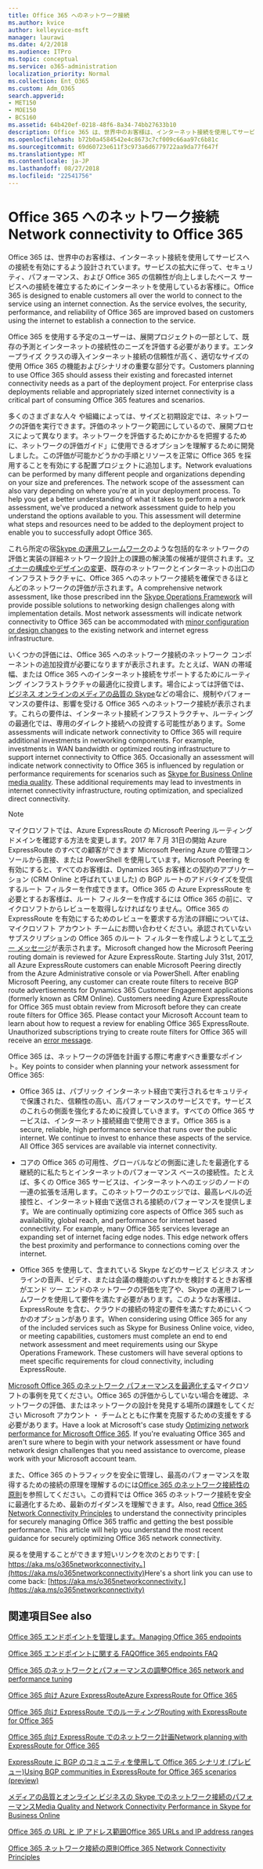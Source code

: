 ```yaml
---
title: Office 365 へのネットワーク接続
ms.author: kvice
author: kelleyvice-msft
manager: laurawi
ms.date: 4/2/2018
ms.audience: ITPro
ms.topic: conceptual
ms.service: o365-administration
localization_priority: Normal
ms.collection: Ent_O365
ms.custom: Adm_O365
search.appverid:
- MET150
- MOE150
- BCS160
ms.assetid: 64b420ef-0218-48f6-8a34-74bb27633b10
description: Office 365 は、世界中のお客様は、インターネット接続を使用してサービスへの接続を有効にするよう設計されています。サービスの拡大に伴って、セキュリティ、パフォーマンス、および Office 365 の信頼性が向上しましたベース サービスへの接続を確立するためにインターネットを使用しているお客様に。
ms.openlocfilehash: b72b0a4584542e4c8673c7cf009c66aa97c6b81c
ms.sourcegitcommit: 69d60723e611f3c973a6d6779722aa9da77f647f
ms.translationtype: MT
ms.contentlocale: ja-JP
ms.lasthandoff: 08/27/2018
ms.locfileid: "22541756"
---
```

# <a name="network-connectivity-to-office-365"></a><span data-ttu-id="e2df6-104">Office 365 へのネットワーク接続</span><span class="sxs-lookup"><span data-stu-id="e2df6-104">Network connectivity to Office 365</span></span>

<span data-ttu-id="e2df6-p102">Office 365 は、世界中のお客様は、インターネット接続を使用してサービスへの接続を有効にするよう設計されています。サービスの拡大に伴って、セキュリティ、パフォーマンス、および Office 365 の信頼性が向上しましたベース サービスへの接続を確立するためにインターネットを使用しているお客様に。</span><span class="sxs-lookup"><span data-stu-id="e2df6-p102">Office 365 is designed to enable customers all over the world to connect to the service using an internet connection. As the service evolves, the security, performance, and reliability of Office 365 are improved based on customers using the internet to establish a connection to the service.</span></span>
  
<span data-ttu-id="e2df6-p103">Office 365 を使用する予定のユーザーは、展開プロジェクトの一部として、既存の予測とインターネットの接続性のニーズを評価する必要があります。エンタープライズ クラスの導入インターネット接続の信頼性が高く、適切なサイズの使用 Office 365 の機能およびシナリオの重要な部分です。</span><span class="sxs-lookup"><span data-stu-id="e2df6-p103">Customers planning to use Office 365 should assess their existing and forecasted internet connectivity needs as a part of the deployment project. For enterprise class deployments reliable and appropriately sized internet connectivity is a critical part of consuming Office 365 features and scenarios.</span></span>
  
<span data-ttu-id="e2df6-p104">多くのさまざまな人々 や組織によっては、サイズと初期設定では、ネットワークの評価を実行できます。評価のネットワーク範囲にしているので、展開プロセスによって異なります。ネットワークを評価するためにかかるを把握するために、ネットワークの評価ガイド」に使用できるオプションを理解するために開発しました。この評価が可能かどうかの手順とリソースを正常に Office 365 を採用することを有効にする配置プロジェクトに追加します。</span><span class="sxs-lookup"><span data-stu-id="e2df6-p104">Network evaluations can be performed by many different people and organizations depending on your size and preferences. The network scope of the assessment can also vary depending on where you're at in your deployment process. To help you get a better understanding of what it takes to perform a network assessment, we've produced a network assessment guide to help you understand the options available to you. This assessment will determine what steps and resources need to be added to the deployment project to enable you to successfully adopt Office 365.</span></span>
  
<span data-ttu-id="e2df6-p105">これら所定の宿[Skype の運用フレームワーク](https://www.skypeoperationsframework.com/)のような包括的なネットワークの評価と実装の詳細ネットワーク設計上の課題の解決策の候補が提供されます。[マイナーの構成やデザインの変更](https://aka.ms/manageo365endpoints)、既存のネットワークとインターネットの出口のインフラストラクチャに、Office 365 へのネットワーク接続を確保できるほとんどのネットワークの評価が示されます。</span><span class="sxs-lookup"><span data-stu-id="e2df6-p105">A comprehensive network assessment, like those prescribed inn the [Skype Operations Framework](https://www.skypeoperationsframework.com/) will provide possible solutions to networking design challenges along with implementation details. Most network assessments will indicate network connectivity to Office 365 can be accommodated with [minor configuration or design changes](https://aka.ms/manageo365endpoints) to the existing network and internet egress infrastructure.</span></span>

<span data-ttu-id="e2df6-p106">いくつかの評価には、Office 365 へのネットワーク接続のネットワーク コンポーネントの追加投資が必要になりますが表示されます。たとえば、WAN の帯域幅、または Office 365 へのインターネット接続をサポートするためにルーティング インフラストラクチャの最適化に投資します。場合によっては評価では、[ビジネス オンラインのメディアの品質の Skype](https://support.office.com/article/Media-Quality-and-Network-Connectivity-Performance-in-Skype-for-Business-Online-5fe3e01b-34cf-44e0-b897-b0b2a83f0917)などの場合に、規制やパフォーマンスの要件は、影響を受ける Office 365 へのネットワーク接続が表示されます。これらの要件は、インターネット接続インフラストラクチャ、ルーティングの最適化では、専用のダイレクト接続への投資する可能性があります。</span><span class="sxs-lookup"><span data-stu-id="e2df6-p106">Some assessments will indicate network connectivity to Office 365 will require additional investments in networking components. For example, investments in WAN bandwidth or optimized routing infrastructure to support internet connectivity to Office 365. Occasionally an assessment will indicate network connectivity to Office 365 is influenced by regulation or performance requirements for scenarios such as [Skype for Business Online media quality](https://support.office.com/article/Media-Quality-and-Network-Connectivity-Performance-in-Skype-for-Business-Online-5fe3e01b-34cf-44e0-b897-b0b2a83f0917). These additional requirements may lead to investments in internet connectivity infrastructure, routing optimization, and specialized direct connectivity.</span></span>
  
> [!NOTE]
> <span data-ttu-id="e2df6-p107">マイクロソフトでは、Azure ExpressRoute の Microsoft Peering ルーティング ドメインを確認する方法を変更します。2017 年 7 月 31日の開始 Azure ExpressRoute のすべての顧客ができます Microsoft Peering Azure の管理コンソールから直接、または PowerShell を使用しています。Microsoft Peering を有効にすると、すべてのお客様は、Dynamics 365 お客様との契約のアプリケーション (CRM Online と呼ばれていました) の BGP ルートのアドバタイズを受信するルート フィルターを作成できます。Office 365 の Azure ExpressRoute を必要とするお客様は、ルート フィルターを作成するには Office 365 の前に、マイクロソフトからレビューを取得しなければなりません。Office 365 の ExpressRoute を有効にするためのレビューを要求する方法の詳細については、マイクロソフト アカウント チームにお問い合わせください。承認されていないサブスクリプションの Office 365 のルート フィルターを作成しようとして[エラー メッセージ](https://support.microsoft.com/kb/3181709)が表示されます。</span><span class="sxs-lookup"><span data-stu-id="e2df6-p107">Microsoft changed how the Microsoft Peering routing domain is reviewed for Azure ExpressRoute. Starting July 31st, 2017, all Azure ExpressRoute customers can enable Microsoft Peering directly from the Azure Administrative console or via PowerShell. After enabling Microsoft Peering, any customer can create route filters to receive BGP route advertisements for Dynamics 365 Customer Engagement applications (formerly known as CRM Online). Customers needing Azure ExpressRoute for Office 365 must obtain review from Microsoft before they can create route filters for Office 365. Please contact your Microsoft Account team to learn about how to request a review for enabling Office 365 ExpressRoute. Unauthorized subscriptions trying to create route filters for Office 365 will receive an [error message](https://support.microsoft.com/kb/3181709).</span></span>
  
<span data-ttu-id="e2df6-125">Office 365 は、ネットワークの評価を計画する際に考慮すべき重要なポイント。</span><span class="sxs-lookup"><span data-stu-id="e2df6-125">Key points to consider when planning your network assessment for Office 365:</span></span>
  
- <span data-ttu-id="e2df6-p108">Office 365 は、パブリック インターネット経由で実行されるセキュリティで保護された、信頼性の高い、高パフォーマンスのサービスです。サービスのこれらの側面を強化するために投資していきます。すべての Office 365 サービスは、インターネット接続経由で使用できます。</span><span class="sxs-lookup"><span data-stu-id="e2df6-p108">Office 365 is a secure, reliable, high performance service that runs over the public internet. We continue to invest to enhance these aspects of the service. All Office 365 services are available via internet connectivity.</span></span>

- <span data-ttu-id="e2df6-p109">コアの Office 365 の可用性、グローバルなどの側面に達したを最適化する継続的に私たちとインターネットのパフォーマンス ベースの接続性。たとえば、多くの Office 365 サービスは、インターネットへのエッジのノードの一連の拡張を活用します。このネットワークのエッジでは、最高レベルの近接性と、インターネット経由で送信される接続のパフォーマンスを提供します。</span><span class="sxs-lookup"><span data-stu-id="e2df6-p109">We are continually optimizing core aspects of Office 365 such as availability, global reach, and performance for internet based connectivity. For example, many Office 365 services leverage an expanding set of internet facing edge nodes. This edge network offers the best proximity and performance to connections coming over the internet.</span></span>

- <span data-ttu-id="e2df6-p110">Office 365 を使用して、含まれている Skype などのサービス ビジネス オンラインの音声、ビデオ、または会議の機能のいずれかを検討するときお客様がエンド ツー エンドのネットワークの評価を完了や、Skype の運用フレームワークを使用して要件を満たす必要があります。このようなお客様は、ExpressRoute を含む、クラウドの接続の特定の要件を満たすためにいくつかのオプションがあります。</span><span class="sxs-lookup"><span data-stu-id="e2df6-p110">When considering using Office 365 for any of the included services such as Skype for Business Online voice, video, or meeting capabilities, customers must complete an end to end network assessment and meet requirements using our Skype Operations Framework. These customers will have several options to meet specific requirements for cloud connectivity, including ExpressRoute.</span></span>

<span data-ttu-id="e2df6-p111">[Microsoft Office 365 のネットワーク パフォーマンスを最適化する](https://msdn.microsoft.com/en-us/library/mt450488.aspx)マイクロソフトの事例を見てください。Office 365 の評価からしていない場合を確認、ネットワークの評価、またはネットワークの設計を発見する場所の課題をしてください Microsoft アカウント ・ チームとともに作業を克服するための支援をする必要があります。</span><span class="sxs-lookup"><span data-stu-id="e2df6-p111">Have a look at Microsoft's case study [Optimizing network performance for Microsoft Office 365](https://msdn.microsoft.com/en-us/library/mt450488.aspx). If you're evaluating Office 365 and aren't sure where to begin with your network assessment or have found network design challenges that you need assistance to overcome, please work with your Microsoft account team.</span></span>
  
<span data-ttu-id="e2df6-p112">また、Office 365 のトラフィックを安全に管理し、最高のパフォーマンスを取得するための接続の原理を理解するのには[Office 365 のネットワーク接続性の原則](https://aka.ms/o365networkingprinciples)を参照してください。この資料では Office 365 のネットワーク接続を安全に最適化するため、最新のガイダンスを理解できます。</span><span class="sxs-lookup"><span data-stu-id="e2df6-p112">Also, read [Office 365 Network Connectivity Principles](https://aka.ms/o365networkingprinciples) to understand the connectivity principles for securely managing Office 365 traffic and getting the best possible performance. This article will help you understand the most recent guidance for securely optimizing Office 365 network connectivity.</span></span>
  
<span data-ttu-id="e2df6-138">戻るを使用することができます短いリンクを次のとおりです: [ https://aka.ms/o365networkconnectivity。](https://aka.ms/o365networkconnectivity)</span><span class="sxs-lookup"><span data-stu-id="e2df6-138">Here's a short link you can use to come back: [https://aka.ms/o365networkconnectivity.](https://aka.ms/o365networkconnectivity)</span></span>
  
## <a name="see-also"></a><span data-ttu-id="e2df6-139">関連項目</span><span class="sxs-lookup"><span data-stu-id="e2df6-139">See also</span></span>

[<span data-ttu-id="e2df6-140">Office 365 エンドポイントを管理します。</span><span class="sxs-lookup"><span data-stu-id="e2df6-140">Managing Office 365 endpoints</span></span>](https://support.office.com/article/99cab9d4-ef59-4207-9f2b-3728eb46bf9a)
  
[<span data-ttu-id="e2df6-141">Office 365 エンドポイントに関する FAQ</span><span class="sxs-lookup"><span data-stu-id="e2df6-141">Office 365 endpoints FAQ</span></span>](https://support.office.com/article/d4088321-1c89-4b96-9c99-54c75cae2e6d)
  
[<span data-ttu-id="e2df6-142">Office 365 のネットワークとパフォーマンスの調整</span><span class="sxs-lookup"><span data-stu-id="e2df6-142">Office 365 network and performance tuning</span></span>](network-planning-and-performance.md)
  
[<span data-ttu-id="e2df6-143">Office 365 向け Azure ExpressRoute</span><span class="sxs-lookup"><span data-stu-id="e2df6-143">Azure ExpressRoute for Office 365</span></span>](azure-expressroute.md)
  
[<span data-ttu-id="e2df6-144">Office 365 向け ExpressRoute でのルーティング</span><span class="sxs-lookup"><span data-stu-id="e2df6-144">Routing with ExpressRoute for Office 365</span></span>](routing-with-expressroute.md)
  
[<span data-ttu-id="e2df6-145">Office 365 向け ExpressRoute でのネットワーク計画</span><span class="sxs-lookup"><span data-stu-id="e2df6-145">Network planning with ExpressRoute for Office 365</span></span>](network-planning-with-expressroute.md)
  
[<span data-ttu-id="e2df6-146">ExpressRoute に BGP のコミュニティを使用して Office 365 シナリオ (プレビュー)</span><span class="sxs-lookup"><span data-stu-id="e2df6-146">Using BGP communities in ExpressRoute for Office 365 scenarios (preview)</span></span>](bgp-communities-in-expressroute.md)
  
[<span data-ttu-id="e2df6-147">メディアの品質とオンライン ビジネスの Skype でのネットワーク接続のパフォーマンス</span><span class="sxs-lookup"><span data-stu-id="e2df6-147">Media Quality and Network Connectivity Performance in Skype for Business Online</span></span>](https://support.office.com/article/5fe3e01b-34cf-44e0-b897-b0b2a83f0917)
  
[<span data-ttu-id="e2df6-148">Office 365 の URL と IP アドレス範囲</span><span class="sxs-lookup"><span data-stu-id="e2df6-148">Office 365 URLs and IP address ranges</span></span>](https://support.office.com/article/8548a211-3fe7-47cb-abb1-355ea5aa88a2)
  
[<span data-ttu-id="e2df6-149">Office 365 ネットワーク接続の原則</span><span class="sxs-lookup"><span data-stu-id="e2df6-149">Office 365 Network Connectivity Principles</span></span>](https://aka.ms/o365networkingprinciples)
